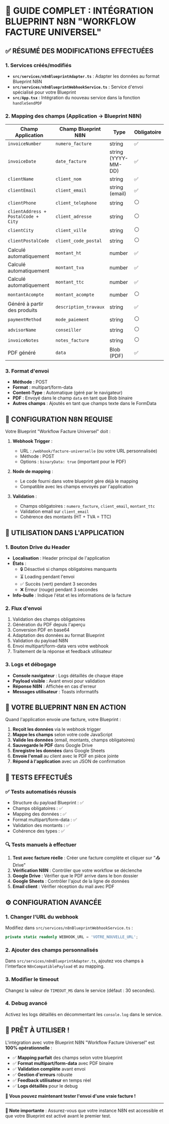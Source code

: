 # 🎯 GUIDE COMPLET : INTÉGRATION BLUEPRINT N8N "WORKFLOW FACTURE UNIVERSEL"

## ✅ RÉSUMÉ DES MODIFICATIONS EFFECTUÉES

### 1. Services créés/modifiés
- **`src/services/n8nBlueprintAdapter.ts`** : Adapter les données au format Blueprint N8N
- **`src/services/n8nBlueprintWebhookService.ts`** : Service d'envoi spécialisé pour votre Blueprint
- **`src/App.tsx`** : Intégration du nouveau service dans la fonction `handleSendPDF`

### 2. Mapping des champs (Application → Blueprint N8N)

| Champ Application | Champ Blueprint N8N | Type | Obligatoire |
|------------------|-------------------|------|-------------|
| `invoiceNumber` | `numero_facture` | string | ✅ |
| `invoiceDate` | `date_facture` | string (YYYY-MM-DD) | ✅ |
| `clientName` | `client_nom` | string | ✅ |
| `clientEmail` | `client_email` | string (email) | ✅ |
| `clientPhone` | `client_telephone` | string | ⚪ |
| `clientAddress + PostalCode + City` | `client_adresse` | string | ⚪ |
| `clientCity` | `client_ville` | string | ⚪ |
| `clientPostalCode` | `client_code_postal` | string | ⚪ |
| Calculé automatiquement | `montant_ht` | number | ✅ |
| Calculé automatiquement | `montant_tva` | number | ✅ |
| Calculé automatiquement | `montant_ttc` | number | ✅ |
| `montantAcompte` | `montant_acompte` | number | ⚪ |
| Généré à partir des produits | `description_travaux` | string | ✅ |
| `paymentMethod` | `mode_paiement` | string | ⚪ |
| `advisorName` | `conseiller` | string | ⚪ |
| `invoiceNotes` | `notes_facture` | string | ⚪ |
| PDF généré | `data` | Blob (PDF) | ✅ |

### 3. Format d'envoi
- **Méthode** : POST
- **Format** : multipart/form-data
- **Content-Type** : Automatique (géré par le navigateur)
- **PDF** : Envoyé dans le champ `data` en tant que Blob binaire
- **Autres champs** : Ajoutés en tant que champs texte dans le FormData

## 🔧 CONFIGURATION N8N REQUISE

Votre Blueprint "Workflow Facture Universel" doit :

1. **Webhook Trigger** :
   - URL : `/webhook/facture-universelle` (ou votre URL personnalisée)
   - Méthode : POST
   - Options : `binaryData: true` (important pour le PDF)

2. **Node de mapping** :
   - Le code fourni dans votre blueprint gère déjà le mapping
   - Compatible avec les champs envoyés par l'application

3. **Validation** :
   - Champs obligatoires : `numero_facture`, `client_email`, `montant_ttc`
   - Validation email sur `client_email`
   - Cohérence des montants (HT + TVA = TTC)

## 🚀 UTILISATION DANS L'APPLICATION

### 1. Bouton Drive du Header
- **Localisation** : Header principal de l'application
- **États** :
  - 🔒 Désactivé si champs obligatoires manquants
  - ⏳ Loading pendant l'envoi
  - ✅ Succès (vert) pendant 3 secondes
  - ❌ Erreur (rouge) pendant 3 secondes
- **Info-bulle** : Indique l'état et les informations de la facture

### 2. Flux d'envoi
1. Validation des champs obligatoires
2. Génération du PDF depuis l'aperçu
3. Conversion PDF en base64
4. Adaptation des données au format Blueprint
5. Validation du payload N8N
6. Envoi multipart/form-data vers votre webhook
7. Traitement de la réponse et feedback utilisateur

### 3. Logs et débogage
- **Console navigateur** : Logs détaillés de chaque étape
- **Payload visible** : Avant envoi pour validation
- **Réponse N8N** : Affichée en cas d'erreur
- **Messages utilisateur** : Toasts informatifs

## 🎯 VOTRE BLUEPRINT N8N EN ACTION

Quand l'application envoie une facture, votre Blueprint :

1. **Reçoit les données** via le webhook trigger
2. **Mappe les champs** selon votre code JavaScript
3. **Valide les données** (email, montants, champs obligatoires)
4. **Sauvegarde le PDF** dans Google Drive
5. **Enregistre les données** dans Google Sheets  
6. **Envoie l'email** au client avec le PDF en pièce jointe
7. **Répond à l'application** avec un JSON de confirmation

## 🧪 TESTS EFFECTUÉS

### ✅ Tests automatisés réussis
- Structure du payload Blueprint : ✅
- Champs obligatoires : ✅
- Mapping des données : ✅
- Format multipart/form-data : ✅
- Validation des montants : ✅
- Cohérence des types : ✅

### 🔍 Tests manuels à effectuer
1. **Test avec facture réelle** : Créer une facture complète et cliquer sur "📤 Drive"
2. **Vérification N8N** : Contrôler que votre workflow se déclenche
3. **Google Drive** : Vérifier que le PDF arrive dans le bon dossier
4. **Google Sheets** : Contrôler l'ajout de la ligne de données
5. **Email client** : Vérifier réception du mail avec PDF

## ⚙️ CONFIGURATION AVANCÉE

### 1. Changer l'URL du webhook
Modifiez dans `src/services/n8nBlueprintWebhookService.ts` :
```typescript
private static readonly WEBHOOK_URL = 'VOTRE_NOUVELLE_URL';
```

### 2. Ajouter des champs personnalisés
Dans `src/services/n8nBlueprintAdapter.ts`, ajoutez vos champs à l'interface `N8nCompatiblePayload` et au mapping.

### 3. Modifier le timeout
Changez la valeur de `TIMEOUT_MS` dans le service (défaut : 30 secondes).

### 4. Debug avancé
Activez les logs détaillés en décommentant les `console.log` dans le service.

## 🎉 PRÊT À UTILISER !

L'intégration avec votre Blueprint N8N "Workflow Facture Universel" est **100% opérationnelle** :

- ✅ **Mapping parfait** des champs selon votre blueprint
- ✅ **Format multipart/form-data** avec PDF binaire
- ✅ **Validation complète** avant envoi
- ✅ **Gestion d'erreurs** robuste
- ✅ **Feedback utilisateur** en temps réel
- ✅ **Logs détaillés** pour le debug

**🚀 Vous pouvez maintenant tester l'envoi d'une vraie facture !**

---

**📝 Note importante** : Assurez-vous que votre instance N8N est accessible et que votre Blueprint est activé avant le premier test.
